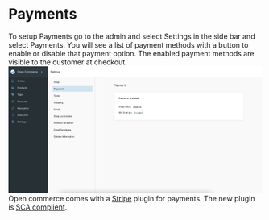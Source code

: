 # Payments

To setup Payments go to the admin and select Settings in the side bar and select Payments. You will see a list of payment methods with a button to enable or disable that payment option. The enabled payment methods are visible to the customer at checkout. 
![Admin payment](_assets/72-admin-payment-settings.png)
Open commerce comes with a [Stripe](https://stripe.com/) plugin for payments. The new plugin is [SCA complient](https://stripe.com/docs/strong-customer-authentication).